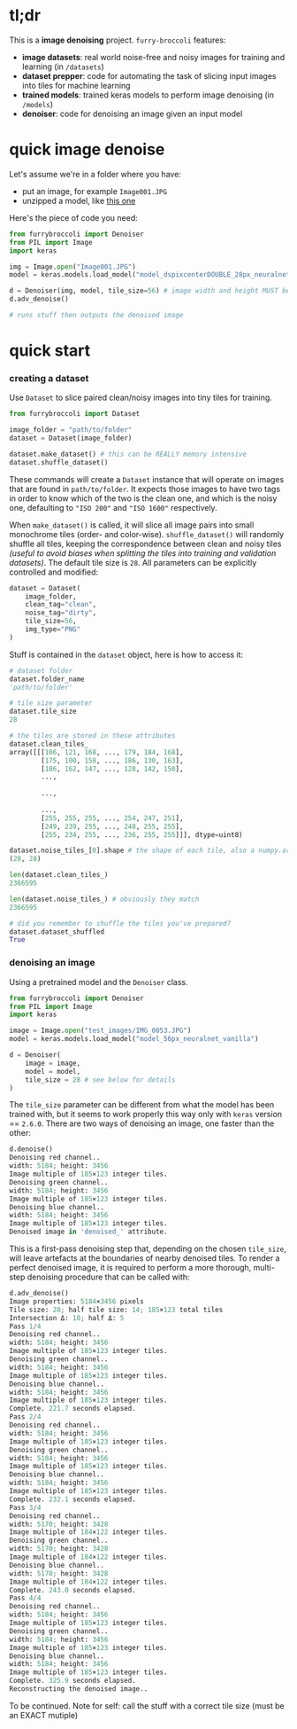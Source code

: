 # tl;dr

This is a **image denoising** project. ```furry-broccoli``` features:
- **image datasets**: real world noise-free and noisy images for training and learning (in ```/datasets```)
- **dataset prepper**: code for automating the task of slicing input images into tiles for machine learning
- **trained models**: trained keras models to perform image denoising (in ```/models```)
- **denoiser**: code for denoising an image given an input model

# quick image denoise
Let's assume we're in a folder where you have:
- put an image, for example ```Image001.JPG```
- unzipped a model, like [this one](https://github.com/Stemanz/furry-broccoli/raw/main/models/standard/model_dspixcenterDOUBLE_28px_neuralnet_64_32_32_64_kernel3x3_10epoch_mse_selu.zip)

Here's the piece of code you need:

```python
from furrybroccoli import Denoiser
from PIL import Image
import keras

img = Image.open("Image001.JPG")
model = keras.models.load_model("model_dspixcenterDOUBLE_28px_neuralnet_64_32_32_64_kernel3x3_10epoch_mse_selu")

d = Denoiser(img, model, tile_size=56) # image width and height MUST be an EXACT multiple of tile_size
d.adv_denoise()

# runs stuff then outputs the denoised image
```

# quick start
### creating a dataset
Use ```Dataset``` to slice paired clean/noisy images into tiny tiles for training.

```python
from furrybroccoli import Dataset

image_folder = "path/to/folder"
dataset = Dataset(image_folder)

dataset.make_dataset() # this can be REALLY memory intensive
dataset.shuffle_dataset()
```
These commands will create a ```Dataset``` instance that will operate on images that are found in ```path/to/folder```.
It expects those images to have two tags in order to know which of the two is the clean one, and which is the noisy one, defaulting to
```"ISO 200"``` and ```"ISO 1600"``` respectively.

When ```make_dataset()``` is called, it will slice all image pairs into small monochrome tiles (order- and color-wise). ```shuffle_dataset()``` will randomly shuffle all tiles, keeping the correspondence between clean and noisy tiles *(useful to avoid biases when splitting the tiles into training and validation datasets)*.
The default tile size is ```28```. All parameters can be explicitly controlled and modified:

```python
dataset = Dataset(
    image_folder,
    clean_tag="clean",
    noise_tag="dirty",
    tile_size=56,
    img_type="PNG"
)
```

Stuff is contained in the ```dataset``` object, here is how to access it:

```python
# dataset folder
dataset.folder_name
'path/to/folder'

# tile size parameter
dataset.tile_size
28

# the tiles are stored in these attributes
dataset.clean_tiles_
array([[[106, 121, 168, ..., 179, 184, 168],
        [175, 100, 158, ..., 186, 130, 163],
        [186, 162, 147, ..., 128, 142, 150],
        ...,
        
        ...,
        
        ...,
        [255, 255, 255, ..., 254, 247, 251],
        [249, 239, 255, ..., 248, 255, 255],
        [255, 234, 255, ..., 236, 255, 255]]], dtype=uint8)

dataset.noise_tiles_[0].shape # the shape of each tile, also a numpy.array
(28, 28)

len(dataset.clean_tiles_)
2366595

len(dataset.noise_tiles_) # obviously they match
2366595

# did you remember to shuffle the tiles you've prepared?
dataset.dataset_shuffled
True
```

### denoising an image
Using a pretrained model and the ```Denoiser``` class.

```python
from furrybroccoli import Denoiser
from PIL import Image
import keras

image = Image.open("test_images/IMG_0053.JPG")
model = keras.models.load_model("model_56px_neuralnet_vanilla")

d = Denoiser(
    image = image,
    model = model,
    tile_size = 28 # see below for details
)
```

The ```tile_size``` parameter can be different from what the model has been trained with, but it seems to work properly this way only with ```keras``` version == ```2.6.0```. There are two ways of denoising an image, one faster than the other:

```python
d.denoise()
Denoising red channel..
width: 5184; height: 3456
Image multiple of 185×123 integer tiles.
Denoising green channel..
width: 5184; height: 3456
Image multiple of 185×123 integer tiles.
Denoising blue channel..
width: 5184; height: 3456
Image multiple of 185×123 integer tiles.
Denoised image in 'denoised_' attribute.
```

This is a first-pass denoising step that, depending on the chosen ```tile_size```, will leave artefacts at the boundaries of nearby denoised tiles. To render a perfect denoised image, it is required to perform a more thorough, multi-step denoising procedure that can be called with:

```python
d.adv_denoise()
Image properties: 5184×3456 pixels
Tile size: 28; half tile size: 14; 185×123 total tiles
Intersection Δ: 10; half Δ: 5
Pass 1/4
Denoising red channel..
width: 5184; height: 3456
Image multiple of 185×123 integer tiles.
Denoising green channel..
width: 5184; height: 3456
Image multiple of 185×123 integer tiles.
Denoising blue channel..
width: 5184; height: 3456
Image multiple of 185×123 integer tiles.
Complete. 221.7 seconds elapsed.
Pass 2/4
Denoising red channel..
width: 5184; height: 3456
Image multiple of 185×123 integer tiles.
Denoising green channel..
width: 5184; height: 3456
Image multiple of 185×123 integer tiles.
Denoising blue channel..
width: 5184; height: 3456
Image multiple of 185×123 integer tiles.
Complete. 232.1 seconds elapsed.
Pass 3/4
Denoising red channel..
width: 5170; height: 3428
Image multiple of 184×122 integer tiles.
Denoising green channel..
width: 5170; height: 3428
Image multiple of 184×122 integer tiles.
Denoising blue channel..
width: 5170; height: 3428
Image multiple of 184×122 integer tiles.
Complete. 243.0 seconds elapsed.
Pass 4/4
Denoising red channel..
width: 5184; height: 3456
Image multiple of 185×123 integer tiles.
Denoising green channel..
width: 5184; height: 3456
Image multiple of 185×123 integer tiles.
Denoising blue channel..
width: 5184; height: 3456
Image multiple of 185×123 integer tiles.
Complete. 325.9 seconds elapsed.
Reconstructing the denoised image..
```

To be continued. Note for self: call the stuff with a correct tile size (must be an EXACT mutiple)
